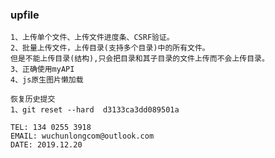 ### upfile                        

```
1、上传单个文件、上传文件进度条、CSRF验证。     
2、批量上传文件，上传目录(支持多个目录)中的所有文件。
但是不能上传目录(结构),只会把目录和其子目录的文件上传而不会上传目录。      
3、正确使用myAPI
4、js原生图片懒加载     
```

```
恢复历史提交
1、git reset --hard  d3133ca3dd089501a   
```

```
TEL: 134 0255 3918
EMAIL: wuchunlongcom@outlook.com     
DATE: 2019.12.20
```